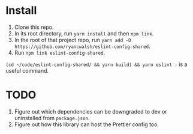 # Install

1. Clone this repo.
2. In its root directory, run `yarn install` and then `npm link`.
3. In the root of that project repo, run `yarn add -D https://github.com/ryancwalsh/eslint-config-shared`.
4. Run `npm link eslint-config-shared`.

`(cd ~/code/eslint-config-shared/ && yarn build) && yarn eslint .` is a useful command.

# TODO

1. Figure out which dependencies can be downgraded to dev or uninstalled from `package.json`.
1. Figure out how this library can host the Prettier config too.
